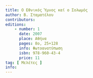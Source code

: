 ```yaml
---
title: Ο Εθνικός Ύμνος καί ο Σολωμός
author: Β. Σταματέλου
contributors: 
editions: 
    - number: 1
      date: 2007
      place: Αθήνα
      pages: 8ο, 25+128
      info: Φωτοανατύπωση
      isbn: 978-960-43-4
      price: 11
tag: [ Μελέτες ]
info: 
---
```

